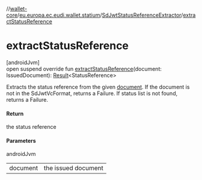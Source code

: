 //[wallet-core](../../../index.md)/[eu.europa.ec.eudi.wallet.statium](../index.md)/[SdJwtStatusReferenceExtractor](index.md)/[extractStatusReference](extract-status-reference.md)

# extractStatusReference

[androidJvm]\
open suspend override fun [extractStatusReference](extract-status-reference.md)(document: IssuedDocument): [Result](https://kotlinlang.org/api/latest/jvm/stdlib/kotlin-stdlib/kotlin/-result/index.html)&lt;StatusReference&gt;

Extracts the status reference from the given [document](extract-status-reference.md). If the document is not in the SdJwtVcFormat, returns a Failure. If status list is not found, returns a Failure.

#### Return

the status reference

#### Parameters

androidJvm

| | |
|---|---|
| document | the issued document |
